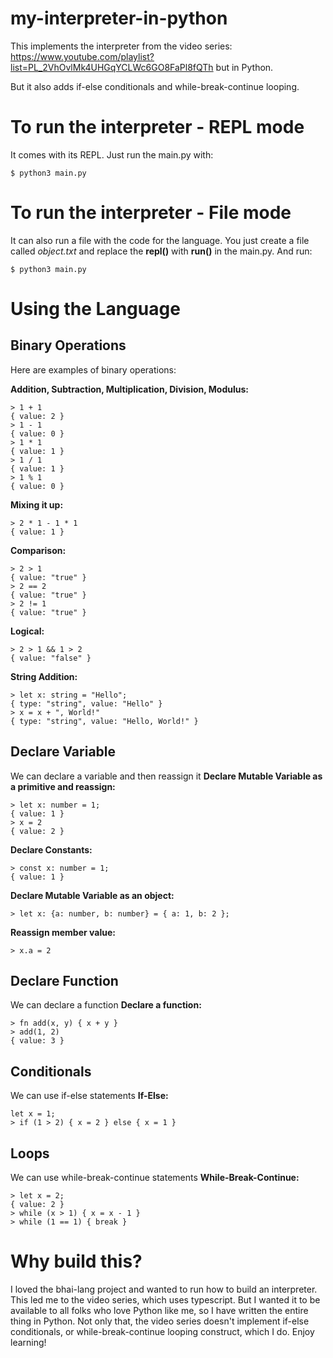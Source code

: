 # my-interpreter-in-python

This implements the interpreter from the video series: https://www.youtube.com/playlist?list=PL_2VhOvlMk4UHGqYCLWc6GO8FaPl8fQTh but in Python.

But it also adds if-else conditionals and while-break-continue looping.

# To run the interpreter - REPL mode
It comes with its REPL. Just run the main.py with:

```
$ python3 main.py
```

# To run the interpreter - File mode
It can also run a file with the code for the language. You just create a file called *object.txt* and replace the **repl()** with **run()** in the main.py. And run:

```
$ python3 main.py
```
# Using the Language

## Binary Operations
Here are examples of binary operations:

**Addition, Subtraction, Multiplication, Division, Modulus:**
```
> 1 + 1
{ value: 2 }
> 1 - 1
{ value: 0 }
> 1 * 1
{ value: 1 }
> 1 / 1
{ value: 1 }
> 1 % 1
{ value: 0 }
```
**Mixing it up:**
```
> 2 * 1 - 1 * 1
{ value: 1 }
```
**Comparison:**
```
> 2 > 1
{ value: "true" }
> 2 == 2
{ value: "true" }
> 2 != 1
{ value: "true" }
```
**Logical:**
```
> 2 > 1 && 1 > 2
{ value: "false" }
```

**String Addition:**
```
> let x: string = "Hello";
{ type: "string", value: "Hello" }
> x = x + ", World!"
{ type: "string", value: "Hello, World!" }
```

## Declare Variable
We can declare a variable and then reassign it
**Declare Mutable Variable as a primitive and reassign:**
```
> let x: number = 1;
{ value: 1 }
> x = 2
{ value: 2 }
```
**Declare Constants:**
```
> const x: number = 1;
{ value: 1 }
```
**Declare Mutable Variable as an object:**
```
> let x: {a: number, b: number} = { a: 1, b: 2 };
```
**Reassign member value:**
```
> x.a = 2
```

## Declare Function
We can declare a function
**Declare a function:**
```
> fn add(x, y) { x + y }
> add(1, 2)
{ value: 3 }
```

## Conditionals
We can use if-else statements
**If-Else:**
```
let x = 1;
> if (1 > 2) { x = 2 } else { x = 1 }
```

## Loops
We can use while-break-continue statements
**While-Break-Continue:**
```
> let x = 2;
{ value: 2 }
> while (x > 1) { x = x - 1 }
> while (1 == 1) { break }
```

# Why build this?
I loved the bhai-lang project and wanted to run how to build an interpreter. This led me to the video series, which uses typescript. But I wanted it to be available to all folks who love Python like me, so I have written the entire thing in Python. Not only that, the video series doesn't implement if-else conditionals, or while-break-continue looping construct, which I do. Enjoy learning!
